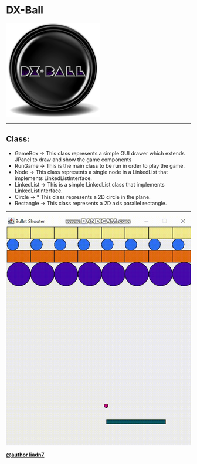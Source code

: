 # DX-Ball

![](https://github.com/LIADN7/DX-Ball/blob/main/img/DX-Ball.png)

***

## Class:
* GameBox -> This class represents a simple GUI drawer which extends JPanel to draw and show the game components
* RunGame -> This is the main class to be run in order to play the game.
* Node -> This class represents a single node in a LinkedList that implements LinkedListInterface.
* LinkedList -> This is a simple LinkedList class that implements LinkedListInterface.
* Circle ->  * This class represents a 2D circle in the plane.
* Rectangle -> This class represents a 2D axis parallel rectangle.

***

![](https://github.com/LIADN7/DX-Ball/blob/main/img/runGame.gif)




**[@author liadn7](https://github.com/liadn7)**
